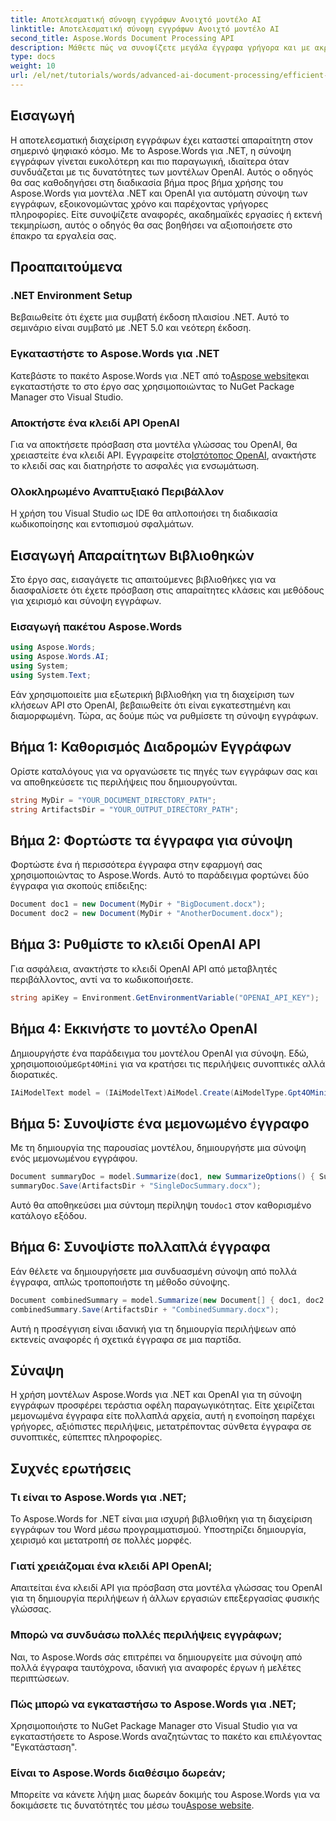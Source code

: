 ```yaml
---
title: Αποτελεσματική σύνοψη εγγράφων Ανοιχτό μοντέλο AI
linktitle: Αποτελεσματική σύνοψη εγγράφων Ανοιχτό μοντέλο AI
second_title: Aspose.Words Document Processing API
description: Μάθετε πώς να συνοψίζετε μεγάλα έγγραφα γρήγορα και με ακρίβεια με αυτό το περιεκτικό σεμινάριο, που καλύπτει προαπαιτούμενα, παραδείγματα εγκατάστασης και κωδικοποίησης.
type: docs
weight: 10
url: /el/net/tutorials/words/advanced-ai-document-processing/efficient-document-summarization-openai-model/
---
```

## Εισαγωγή

Η αποτελεσματική διαχείριση εγγράφων έχει καταστεί απαραίτητη στον σημερινό ψηφιακό κόσμο. Με το Aspose.Words για .NET, η σύνοψη εγγράφων γίνεται ευκολότερη και πιο παραγωγική, ιδιαίτερα όταν συνδυάζεται με τις δυνατότητες των μοντέλων OpenAI. Αυτός ο οδηγός θα σας καθοδηγήσει στη διαδικασία βήμα προς βήμα χρήσης του Aspose.Words για μοντέλα .NET και OpenAI για αυτόματη σύνοψη των εγγράφων, εξοικονομώντας χρόνο και παρέχοντας γρήγορες πληροφορίες. Είτε συνοψίζετε αναφορές, ακαδημαϊκές εργασίες ή εκτενή τεκμηρίωση, αυτός ο οδηγός θα σας βοηθήσει να αξιοποιήσετε στο έπακρο τα εργαλεία σας.

## Προαπαιτούμενα

### .NET Environment Setup
Βεβαιωθείτε ότι έχετε μια συμβατή έκδοση πλαισίου .NET. Αυτό το σεμινάριο είναι συμβατό με .NET 5.0 και νεότερη έκδοση.

### Εγκαταστήστε το Aspose.Words για .NET
 Κατεβάστε το πακέτο Aspose.Words για .NET από το[Aspose website](https://releases.aspose.com/words/net/)και εγκαταστήστε το στο έργο σας χρησιμοποιώντας το NuGet Package Manager στο Visual Studio.

### Αποκτήστε ένα κλειδί API OpenAI
 Για να αποκτήσετε πρόσβαση στα μοντέλα γλώσσας του OpenAI, θα χρειαστείτε ένα κλειδί API. Εγγραφείτε στο[Ιστότοπος OpenAI](https://openai.com/), ανακτήστε το κλειδί σας και διατηρήστε το ασφαλές για ενσωμάτωση.

### Ολοκληρωμένο Αναπτυξιακό Περιβάλλον
Η χρήση του Visual Studio ως IDE θα απλοποιήσει τη διαδικασία κωδικοποίησης και εντοπισμού σφαλμάτων.

## Εισαγωγή Απαραίτητων Βιβλιοθηκών

Στο έργο σας, εισαγάγετε τις απαιτούμενες βιβλιοθήκες για να διασφαλίσετε ότι έχετε πρόσβαση στις απαραίτητες κλάσεις και μεθόδους για χειρισμό και σύνοψη εγγράφων.

### Εισαγωγή πακέτου Aspose.Words

```csharp
using Aspose.Words;
using Aspose.Words.AI;
using System;
using System.Text;
```

Εάν χρησιμοποιείτε μια εξωτερική βιβλιοθήκη για τη διαχείριση των κλήσεων API στο OpenAI, βεβαιωθείτε ότι είναι εγκατεστημένη και διαμορφωμένη. Τώρα, ας δούμε πώς να ρυθμίσετε τη σύνοψη εγγράφων.

## Βήμα 1: Καθορισμός Διαδρομών Εγγράφων

Ορίστε καταλόγους για να οργανώσετε τις πηγές των εγγράφων σας και να αποθηκεύσετε τις περιλήψεις που δημιουργούνται.

```csharp
string MyDir = "YOUR_DOCUMENT_DIRECTORY_PATH";
string ArtifactsDir = "YOUR_OUTPUT_DIRECTORY_PATH";
```

## Βήμα 2: Φορτώστε τα έγγραφα για σύνοψη

Φορτώστε ένα ή περισσότερα έγγραφα στην εφαρμογή σας χρησιμοποιώντας το Aspose.Words. Αυτό το παράδειγμα φορτώνει δύο έγγραφα για σκοπούς επίδειξης:

```csharp
Document doc1 = new Document(MyDir + "BigDocument.docx");
Document doc2 = new Document(MyDir + "AnotherDocument.docx");
```

## Βήμα 3: Ρυθμίστε το κλειδί OpenAI API

Για ασφάλεια, ανακτήστε το κλειδί OpenAI API από μεταβλητές περιβάλλοντος, αντί να το κωδικοποιήσετε.

```csharp
string apiKey = Environment.GetEnvironmentVariable("OPENAI_API_KEY");
```

## Βήμα 4: Εκκινήστε το μοντέλο OpenAI

 Δημιουργήστε ένα παράδειγμα του μοντέλου OpenAI για σύνοψη. Εδώ, χρησιμοποιούμε`Gpt4OMini` για να κρατήσει τις περιλήψεις συνοπτικές αλλά διορατικές.

```csharp
IAiModelText model = (IAiModelText)AiModel.Create(AiModelType.Gpt4OMini).WithApiKey(apiKey);
```

## Βήμα 5: Συνοψίστε ένα μεμονωμένο έγγραφο

Με τη δημιουργία της παρουσίας μοντέλου, δημιουργήστε μια σύνοψη ενός μεμονωμένου εγγράφου.

```csharp
Document summaryDoc = model.Summarize(doc1, new SummarizeOptions() { SummaryLength = SummaryLength.Short });
summaryDoc.Save(ArtifactsDir + "SingleDocSummary.docx");
```

 Αυτό θα αποθηκεύσει μια σύντομη περίληψη του`doc1` στον καθορισμένο κατάλογο εξόδου.

## Βήμα 6: Συνοψίστε πολλαπλά έγγραφα

Εάν θέλετε να δημιουργήσετε μια συνδυασμένη σύνοψη από πολλά έγγραφα, απλώς τροποποιήστε τη μέθοδο σύνοψης.

```csharp
Document combinedSummary = model.Summarize(new Document[] { doc1, doc2 }, new SummarizeOptions() { SummaryLength = SummaryLength.Long });
combinedSummary.Save(ArtifactsDir + "CombinedSummary.docx");
```

Αυτή η προσέγγιση είναι ιδανική για τη δημιουργία περιλήψεων από εκτενείς αναφορές ή σχετικά έγγραφα σε μια παρτίδα.

## Σύναψη

Η χρήση μοντέλων Aspose.Words για .NET και OpenAI για τη σύνοψη εγγράφων προσφέρει τεράστια οφέλη παραγωγικότητας. Είτε χειρίζεται μεμονωμένα έγγραφα είτε πολλαπλά αρχεία, αυτή η ενοποίηση παρέχει γρήγορες, αξιόπιστες περιλήψεις, μετατρέποντας σύνθετα έγγραφα σε συνοπτικές, εύπεπτες πληροφορίες.

## Συχνές ερωτήσεις

### Τι είναι το Aspose.Words για .NET;
Το Aspose.Words for .NET είναι μια ισχυρή βιβλιοθήκη για τη διαχείριση εγγράφων του Word μέσω προγραμματισμού. Υποστηρίζει δημιουργία, χειρισμό και μετατροπή σε πολλές μορφές.

### Γιατί χρειάζομαι ένα κλειδί API OpenAI;
Απαιτείται ένα κλειδί API για πρόσβαση στα μοντέλα γλώσσας του OpenAI για τη δημιουργία περιλήψεων ή άλλων εργασιών επεξεργασίας φυσικής γλώσσας.

### Μπορώ να συνδυάσω πολλές περιλήψεις εγγράφων;
Ναι, το Aspose.Words σάς επιτρέπει να δημιουργείτε μια σύνοψη από πολλά έγγραφα ταυτόχρονα, ιδανική για αναφορές έργων ή μελέτες περιπτώσεων.

### Πώς μπορώ να εγκαταστήσω το Aspose.Words για .NET;
Χρησιμοποιήστε το NuGet Package Manager στο Visual Studio για να εγκαταστήσετε το Aspose.Words αναζητώντας το πακέτο και επιλέγοντας "Εγκατάσταση".

### Είναι το Aspose.Words διαθέσιμο δωρεάν;
 Μπορείτε να κάνετε λήψη μιας δωρεάν δοκιμής του Aspose.Words για να δοκιμάσετε τις δυνατότητές του μέσω του[Aspose website](https://releases.aspose.com/).